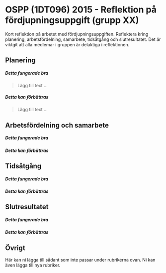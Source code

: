 # OSPP (1DT096) 2015 - Reflektion på fördjupningsuppgift (grupp XX)

Kort reflektion på arbetet med fördjupningsuppgiften. Reflektera kring planering, arbetsfördelning, samarbete, tidsåtgång och slutresultatet. Det är viktgit att alla medlemar i gruppen är delaktiga i reflektionen. 

## Planering

##### Detta fungerade bra
> Lägg till text ...

##### Detta kan förbättras
> Lägg till text ...

## Arbetsfördelning och samarbete

##### Detta fungerade bra

##### Detta kan förbättras

## Tidsåtgång

##### Detta fungerade bra

##### Detta kan förbättras

## Slutresultatet

##### Detta fungerade bra

##### Detta kan förbättras

## Övrigt 

Här kan ni lägga till sådant som inte passar under rubrikerna ovan. Ni kan även lägga till nya rubriker. 
